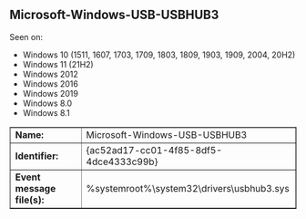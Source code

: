 ## Microsoft-Windows-USB-USBHUB3

Seen on:
* Windows 10 (1511, 1607, 1703, 1709, 1803, 1809, 1903, 1909, 2004, 20H2)
* Windows 11 (21H2)
* Windows 2012
* Windows 2016
* Windows 2019
* Windows 8.0
* Windows 8.1

<table border="1" class="docutils">
  <tbody>
    <tr>
      <td><b>Name:</b></td>
      <td>Microsoft-Windows-USB-USBHUB3</td>
    </tr>
    <tr>
      <td><b>Identifier:</b></td>
      <td>{ac52ad17-cc01-4f85-8df5-4dce4333c99b}</td>
    </tr>
    <tr>
      <td><b>Event message file(s):</b></td>
      <td>%systemroot%\system32\drivers\usbhub3.sys</td>
    </tr>
  </tbody>
</table>

&nbsp;

